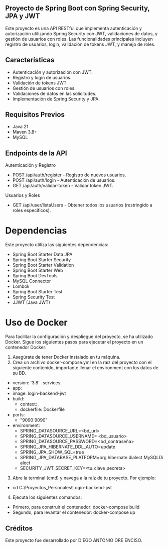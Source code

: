 ## Proyecto de Spring Boot con Spring Security, JPA y JWT
Este proyecto es una API RESTful que implementa autenticación y autorización utilizando Spring Security con JWT, validaciones de datos, y gestión de usuarios con roles. Las funcionalidades principales incluyen registro de usuarios, login, validación de tokens JWT, y manejo de roles.

## Características
- Autenticación y autorización con JWT.
- Registro y login de usuarios.
- Validación de tokens JWT.
- Gestión de usuarios con roles.
- Validaciones de datos en las solicitudes.
- Implementación de Spring Security y JPA.

## Requisitos Previos
- Java 21
- Maven 3.8+
- MySQL

## Endpoints de la API
Autenticación y Registro
- POST /api/auth/register - Registro de nuevos usuarios.
- POST /api/auth/login - Autenticación de usuarios.
- GET /api/auth/validar-token - Validar token JWT.

Usuarios y Roles
- GET /api/user/listaUsers - Obtener todos los usuarios (restringido a roles específicos).

# Dependencias
Este proyecto utiliza las siguientes dependencias:

- Spring Boot Starter Data JPA
- Spring Boot Starter Security
- Spring Boot Starter Validation
- Spring Boot Starter Web
- Spring Boot DevTools
- MySQL Connector
- Lombok
- Spring Boot Starter Test
- Spring Security Test
- JJWT (Java JWT)
  
# Uso de Docker
Para facilitar la configuración y despliegue del proyecto, se ha utilizado Docker. Sigue los siguientes pasos para ejecutar el proyecto en un contenedor Docker:
1. Asegúrate de tener Docker instalado en tu máquina.
2. Crea un archivo docker-compose.yml en la raíz del proyecto con el siguiente contenido, importante llenar el environment con los datos de su BD.

 -  version: '3.8'
-services:
 - app:
  -  image: login-backend-jwt
   - build:
     - context: .
     - dockerfile: Dockerfile
   - ports:
      - "9090:9090"
   - environment:
      - SPRING_DATASOURCE_URL=<bd_url>
      - SPRING_DATASOURCE_USERNAME= <bd_usuario>
      - SPRING_DATASOURCE_PASSWORD=<bd_contraseña>
      - SPRING_JPA_HIBERNATE_DDL_AUTO=update
      - SPRING_JPA_SHOW_SQL=true
      - SPRING_JPA_DATABASE_PLATFORM=org.hibernate.dialect.MySQLDialect
      - SECURITY_JWT_SECRET_KEY=<tu_clave_secreta>
3. Abre la terminal (cmd) y navega a la raíz de tu proyecto. Por ejemplo:
- cd C:\Proyectos_Personales\Login-backend-jwt

4. Ejecuta los siguientes comandos:
- Primero, para construir el contenedor: docker-compose build
- Segundo, para levantar el contenedor:    docker-compose up
  
## Créditos
Este proyecto fue desarrollado por DIEGO ANTONIO ORE ENCISO.
